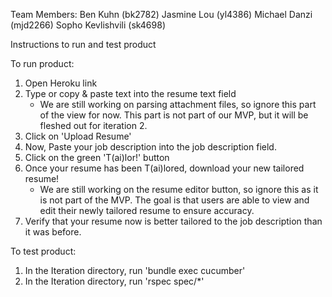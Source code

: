 Team Members:
Ben Kuhn (bk2782)
Jasmine Lou (yl4386)
Michael Danzi (mjd2266)
Sopho Kevlishvili (sk4698)


Instructions to run and test product

To run product:
1. Open Heroku link
2. Type or copy & paste text into the resume text field
   * We are still working on parsing attachment files, so ignore this part of the view
     for now. This part is not part of our MVP, but it will be fleshed out for iteration
     2.
3. Click on 'Upload Resume'
4. Now, Paste your job description into the job description field.
5. Click on the green 'T(ai)lor!' button
6. Once your resume has been T(ai)lored, download your new tailored resume!
   * We are still working on the resume editor button, so ignore this as it is not part 
     of the MVP. The goal is that users are able to view and edit their newly tailored
     resume to ensure accuracy.
7. Verify that your resume now is better tailored to the job description than it was
   before.
   
To test product:
1. In the Iteration directory, run 'bundle exec cucumber'
2. In the Iteration directory, run 'rspec spec/*'
